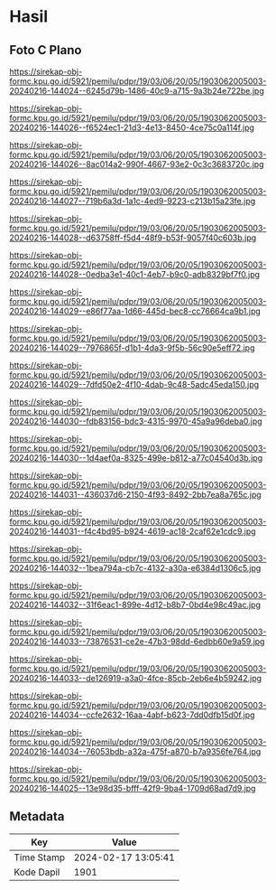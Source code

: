 # Hasil

## Foto C Plano

https://sirekap-obj-formc.kpu.go.id/5921/pemilu/pdpr/19/03/06/20/05/1903062005003-20240216-144024--6245d79b-1486-40c9-a715-9a3b24e722be.jpg

https://sirekap-obj-formc.kpu.go.id/5921/pemilu/pdpr/19/03/06/20/05/1903062005003-20240216-144026--f6524ec1-21d3-4e13-8450-4ce75c0a114f.jpg

https://sirekap-obj-formc.kpu.go.id/5921/pemilu/pdpr/19/03/06/20/05/1903062005003-20240216-144026--8ac014a2-990f-4667-93e2-0c3c3683720c.jpg

https://sirekap-obj-formc.kpu.go.id/5921/pemilu/pdpr/19/03/06/20/05/1903062005003-20240216-144027--719b6a3d-1a1c-4ed9-9223-c213b15a23fe.jpg

https://sirekap-obj-formc.kpu.go.id/5921/pemilu/pdpr/19/03/06/20/05/1903062005003-20240216-144028--d63758ff-f5d4-48f9-b53f-9057f40c603b.jpg

https://sirekap-obj-formc.kpu.go.id/5921/pemilu/pdpr/19/03/06/20/05/1903062005003-20240216-144028--0edba3e1-40c1-4eb7-b9c0-adb8329bf7f0.jpg

https://sirekap-obj-formc.kpu.go.id/5921/pemilu/pdpr/19/03/06/20/05/1903062005003-20240216-144029--e86f77aa-1d66-445d-bec8-cc76664ca9b1.jpg

https://sirekap-obj-formc.kpu.go.id/5921/pemilu/pdpr/19/03/06/20/05/1903062005003-20240216-144029--7976865f-d1b1-4da3-9f5b-56c90e5eff72.jpg

https://sirekap-obj-formc.kpu.go.id/5921/pemilu/pdpr/19/03/06/20/05/1903062005003-20240216-144029--7dfd50e2-4f10-4dab-9c48-5adc45eda150.jpg

https://sirekap-obj-formc.kpu.go.id/5921/pemilu/pdpr/19/03/06/20/05/1903062005003-20240216-144030--fdb83156-bdc3-4315-9970-45a9a96deba0.jpg

https://sirekap-obj-formc.kpu.go.id/5921/pemilu/pdpr/19/03/06/20/05/1903062005003-20240216-144030--1d4aef0a-8325-499e-b812-a77c04540d3b.jpg

https://sirekap-obj-formc.kpu.go.id/5921/pemilu/pdpr/19/03/06/20/05/1903062005003-20240216-144031--436037d6-2150-4f93-8492-2bb7ea8a765c.jpg

https://sirekap-obj-formc.kpu.go.id/5921/pemilu/pdpr/19/03/06/20/05/1903062005003-20240216-144031--f4c4bd95-b924-4619-ac18-2caf62e1cdc9.jpg

https://sirekap-obj-formc.kpu.go.id/5921/pemilu/pdpr/19/03/06/20/05/1903062005003-20240216-144032--1bea794a-cb7c-4132-a30a-e6384d1306c5.jpg

https://sirekap-obj-formc.kpu.go.id/5921/pemilu/pdpr/19/03/06/20/05/1903062005003-20240216-144032--31f6eac1-899e-4d12-b8b7-0bd4e98c49ac.jpg

https://sirekap-obj-formc.kpu.go.id/5921/pemilu/pdpr/19/03/06/20/05/1903062005003-20240216-144033--73876531-ce2e-47b3-98dd-6edbb60e9a59.jpg

https://sirekap-obj-formc.kpu.go.id/5921/pemilu/pdpr/19/03/06/20/05/1903062005003-20240216-144033--de126919-a3a0-4fce-85cb-2eb6e4b59242.jpg

https://sirekap-obj-formc.kpu.go.id/5921/pemilu/pdpr/19/03/06/20/05/1903062005003-20240216-144034--ccfe2632-16aa-4abf-b623-7dd0dfb15d0f.jpg

https://sirekap-obj-formc.kpu.go.id/5921/pemilu/pdpr/19/03/06/20/05/1903062005003-20240216-144034--76053bdb-a32a-475f-a870-b7a9356fe764.jpg

https://sirekap-obj-formc.kpu.go.id/5921/pemilu/pdpr/19/03/06/20/05/1903062005003-20240216-144025--13e98d35-bfff-42f9-9ba4-1709d68ad7d9.jpg


## Metadata

| Key        | Value               |
| ---------- | ------------------- |
| Time Stamp | 2024-02-17 13:05:41 |
| Kode Dapil | 1901                |



